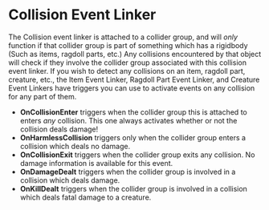 # Collision Event Linker
The Collision event linker is attached to a collider group, and will *only* function if that collider group is part of something which has a rigidbody (Such as items, ragdoll parts, etc.) Any collisions encountered by that object will check if they involve the collider group associated with this collision event linker. If you wish to detect any collisions on an item, ragdoll part, creature, etc., the Item Event Linker, Ragdoll Part Event Linker, and Creature Event Linkers have triggers you can use to activate events on any collision for any part of them.

- **OnCollisionEnter** triggers when the collider group this is attached to enters *any* collision. This one always activates whether or not the collision deals damage!
- **OnHarmlessCollision** triggers only when the collider group enters a collision which deals no damage.
- **OnCollisionExit** triggers when the collider group exits any collision. No damage information is available for this event.
- **OnDamageDealt** triggers when the collider group is involved in a collision which deals damage.
- **OnKillDealt** triggers when the collider group is involved in a collision which deals fatal damage to a creature.
